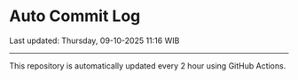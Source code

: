 # Auto Commit Log

Last updated: Thursday, 09-10-2025 11:16 WIB

---

This repository is automatically updated every 2 hour using GitHub Actions.
